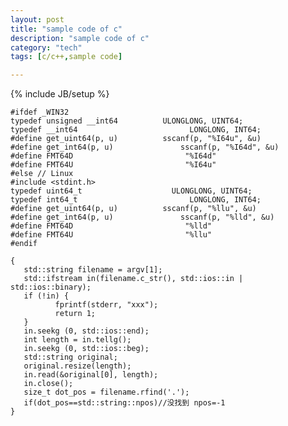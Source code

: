 ```yaml
---
layout: post
title: "sample code of c"
description: "sample code of c"
category: "tech"
tags: [c/c++,sample code]

---
```

{% include JB/setup %}

    #ifdef _WIN32
    typedef unsigned __int64          ULONGLONG, UINT64;
    typedef __int64                         LONGLONG, INT64;
    #define get_uint64(p, u)          sscanf(p, "%I64u", &u)
    #define get_int64(p, u)               sscanf(p, "%I64d", &u)
    #define FMT64D                         "%I64d"
    #define FMT64U                         "%I64u"
    #else // Linux
    #include <stdint.h>
    typedef uint64_t                    ULONGLONG, UINT64;
    typedef int64_t                         LONGLONG, INT64;
    #define get_uint64(p, u)          sscanf(p, "%llu", &u)
    #define get_int64(p, u)               sscanf(p, "%lld", &u)
    #define FMT64D                         "%lld"
    #define FMT64U                         "%llu"
    #endif

    {
       std::string filename = argv[1];
       std::ifstream in(filename.c_str(), std::ios::in | std::ios::binary);
       if (!in) {
              fprintf(stderr, "xxx");
              return 1;
       }
       in.seekg (0, std::ios::end);
       int length = in.tellg();
       in.seekg (0, std::ios::beg);
       std::string original;
       original.resize(length);
       in.read(&original[0], length);
       in.close();
       size_t dot_pos = filename.rfind('.');
       if(dot_pos==std::string::npos)//没找到 npos=-1
    }

